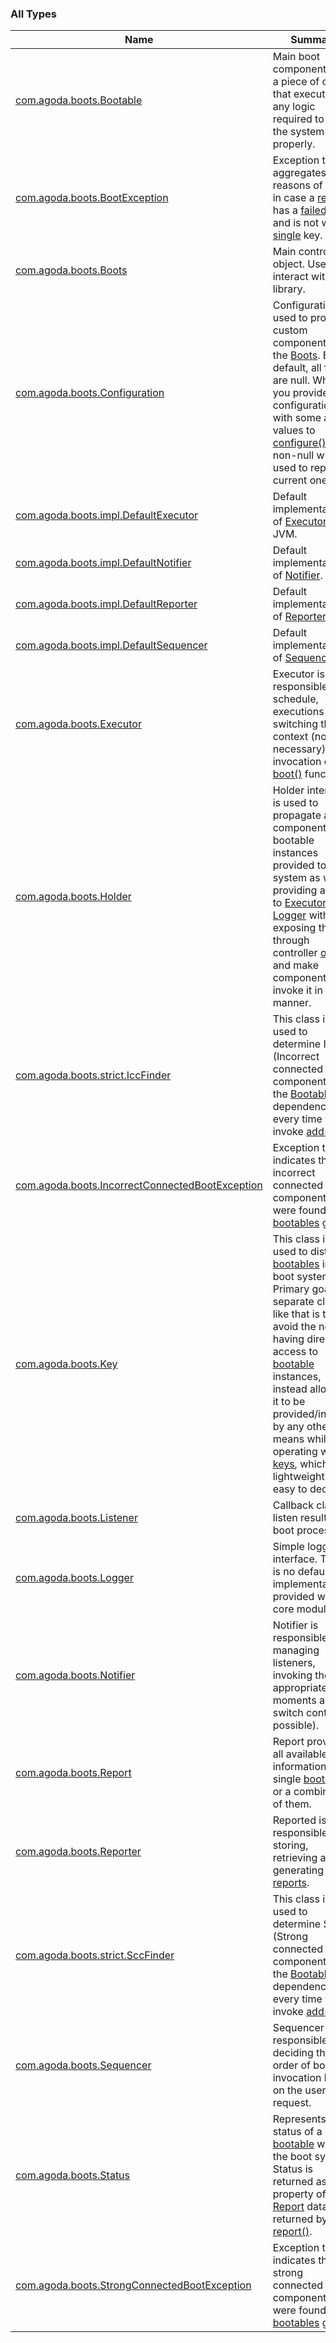

### All Types

| Name | Summary |
|---|---|
| [com.agoda.boots.Bootable](../com.agoda.boots/-bootable/index.md) | Main boot component. It is a piece of code that executes any logic required to boot the system properly. |
| [com.agoda.boots.BootException](../com.agoda.boots/-boot-exception/index.md) | Exception that aggregates the reasons of failure in case a [report](../com.agoda.boots/-report/index.md) has a [failed](../com.agoda.boots/-status/-failed/index.md) state and is not with [single](../com.agoda.boots/-key/-single/index.md) key. |
| [com.agoda.boots.Boots](../com.agoda.boots/-boots/index.md) | Main controller object. Used to interact with the library. |
| [com.agoda.boots.Configuration](../com.agoda.boots/-configuration/index.md) | Configuration is used to provide a custom component to the [Boots](../com.agoda.boots/-boots/index.md). By default, all fields are null. When you provide a configuration with some actual values to [configure()](../com.agoda.boots/-boots/configure.md), only non-null will be used to replace current ones. |
| [com.agoda.boots.impl.DefaultExecutor](../com.agoda.boots.impl/-default-executor/index.md) | Default implementation of [Executor](../com.agoda.boots/-executor/index.md) for JVM. |
| [com.agoda.boots.impl.DefaultNotifier](../com.agoda.boots.impl/-default-notifier/index.md) | Default implementation of [Notifier](../com.agoda.boots/-notifier/index.md). |
| [com.agoda.boots.impl.DefaultReporter](../com.agoda.boots.impl/-default-reporter/index.md) | Default implementation of [Reporter](../com.agoda.boots/-reporter/index.md) |
| [com.agoda.boots.impl.DefaultSequencer](../com.agoda.boots.impl/-default-sequencer/index.md) | Default implementation of [Sequencer](../com.agoda.boots/-sequencer/index.md). |
| [com.agoda.boots.Executor](../com.agoda.boots/-executor/index.md) | Executor is responsible for schedule, executions and switching thread context (not necessary) for invocation of [boot()](../com.agoda.boots/-bootable/boot.md) function. |
| [com.agoda.boots.Holder](../com.agoda.boots/-holder/index.md) | Holder interface is used to propagate all components with bootable instances provided to the system as well as providing access to [Executor](../com.agoda.boots/-executor/index.md) and [Logger](../com.agoda.boots/-logger/index.md) without exposing them through controller [object](../com.agoda.boots/-boots/index.md) and make components invoke it in cycle manner. |
| [com.agoda.boots.strict.IccFinder](../com.agoda.boots.strict/-icc-finder/index.md) | This class is used to determine ICC (Incorrect connected components) in the [Bootable](../com.agoda.boots/-bootable/index.md)'s dependency tree every time you invoke [add()](../com.agoda.boots/-boots/add.md). |
| [com.agoda.boots.IncorrectConnectedBootException](../com.agoda.boots/-incorrect-connected-boot-exception/index.md) | Exception that indicates that incorrect connected components were found in the [bootables](../com.agoda.boots/-bootable/index.md) graph. |
| [com.agoda.boots.Key](../com.agoda.boots/-key/index.md) | This class is used to distinct [bootables](../com.agoda.boots/-bootable/index.md) in the boot system. Primary goal of a separate class like that is to avoid the need of having direct access to [bootable](../com.agoda.boots/-bootable/index.md) instances, instead allowing it to be provided/injected by any other means while operating with [keys](../com.agoda.boots/-key/index.md), which are lightweight and easy to declare. |
| [com.agoda.boots.Listener](../com.agoda.boots/-listener/index.md) | Callback class to listen results of a boot process. |
| [com.agoda.boots.Logger](../com.agoda.boots/-logger/index.md) | Simple logger interface. There is no default implementation provided with the core module. |
| [com.agoda.boots.Notifier](../com.agoda.boots/-notifier/index.md) | Notifier is responsible for managing listeners, invoking them at appropriate moments and switch context (if possible). |
| [com.agoda.boots.Report](../com.agoda.boots/-report/index.md) | Report provides all available information on a single [bootable](../com.agoda.boots/-bootable/index.md), or a combination of them. |
| [com.agoda.boots.Reporter](../com.agoda.boots/-reporter/index.md) | Reported is responsible for storing, retrieving and generating [reports](../com.agoda.boots/-report/index.md). |
| [com.agoda.boots.strict.SccFinder](../com.agoda.boots.strict/-scc-finder/index.md) | This class is used to determine SCC (Strong connected components) in the [Bootable](../com.agoda.boots/-bootable/index.md)'s dependency tree every time you invoke [add()](../com.agoda.boots/-boots/add.md). |
| [com.agoda.boots.Sequencer](../com.agoda.boots/-sequencer/index.md) | Sequencer is responsible for deciding the order of bootable invocation based on the user's request. |
| [com.agoda.boots.Status](../com.agoda.boots/-status/index.md) | Represents the status of a given [bootable](../com.agoda.boots/-bootable/index.md) within the boot system. Status is returned as a property of [Report](../com.agoda.boots/-report/index.md) data class returned by the [report()](../com.agoda.boots/-boots/report.md). |
| [com.agoda.boots.StrongConnectedBootException](../com.agoda.boots/-strong-connected-boot-exception/index.md) | Exception that indicates that strong connected components were found in the [bootables](../com.agoda.boots/-bootable/index.md) graph. |
